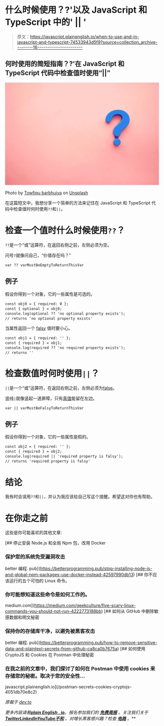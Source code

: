 # 什么时候使用？?'以及 JavaScript 和 TypeScript 中的' || '

> 原文：<https://javascript.plainenglish.io/when-to-use-and-in-javascript-and-typescript-74533943d5f9?source=collection_archive---------16----------------------->

## 何时使用的简短指南？?'在 JavaScript 和 TypeScript 代码中检查值时使用“||”

![](img/3c554f788579007db5c69a9e519ca6be.png)

Photo by [Towfiqu barbhuiya](https://unsplash.com/@towfiqu999999?utm_source=medium&utm_medium=referral) on [Unsplash](https://unsplash.com?utm_source=medium&utm_medium=referral)

在这篇短文中，我想分享一个简单的方法来记住在 JavaScript 和 TypeScript 代码中检查值时何时使用`??`和`||`。

# 检查一个值时什么时候使用`??`？

`??`是一个“或”运算符，在返回右侧之前，左侧必须为空。

问号`?`就像问自己，“价值存在吗？”

```
var ?? varMustBeEmptyToReturnThisVar
```

## 例子

假设你得到一个对象，它的一些属性是可选的。

```
const obj0 = { required: 0 };
const { optional } = obj0;
console.log(optional ?? 'no optional property exists');
// returns 'no optional property exists'
```

当属性返回一个 [falsy](https://developer.mozilla.org/en-US/docs/Glossary/Falsy) 值时要小心。

```
const obj1 = { required: '' };
const { required } = obj1;
console.log(required ?? 'no required property exists');
// returns ''
```

# 检查数值时何时使用`||`？

`||`是一个“或”运算符，在返回右侧之前，左侧必须为[false](https://developer.mozilla.org/en-US/docs/Glossary/Falsy)。

竖线`|`就像竖起一道屏障，只有[真值](https://developer.mozilla.org/en-US/docs/Glossary/Truthy)能留在左边。

```
var || varMustBeFalsyToReturnThisVar
```

## 例子

假设你得到一个对象，它的一些属性是假的。

```
const obj2 = { required: '' };
const { required } = obj2;
console.log(required || 'required property is falsy');
// returns 'required property is falsy'
```

# 结论

我有时会误用`??`和`||`，并认为我应该给自己写这个提醒。希望这对你也有帮助。

# 在你走之前

这些是你可能喜欢的其他文章:

[](https://betterprogramming.pub/stop-installing-node-js-and-global-npm-packages-use-docker-instead-42597990db13) [## 停止安装 Node.js 和全局 Npm 包，改用 Docker

### 保护您的系统免受漏洞攻击

better 编程. pub](https://betterprogramming.pub/stop-installing-node-js-and-global-npm-packages-use-docker-instead-42597990db13) [](https://medium.com/geekculture/five-scary-linux-commands-you-should-not-run-4222773188bb) [## 你不应该运行的五个可怕的 Linux 命令。

### 你可能想知道这些命令是如何工作的。

medium.com](https://medium.com/geekculture/five-scary-linux-commands-you-should-not-run-4222773188bb) [](https://betterprogramming.pub/how-to-remove-sensitive-data-and-plaintext-secrets-from-github-ca8ca0b7675a) [## 如何从 GitHub 中删除敏感数据和明文秘密

### 保持你的存储库干净，以避免被黑客攻击

better 编程. pub](https://betterprogramming.pub/how-to-remove-sensitive-data-and-plaintext-secrets-from-github-ca8ca0b7675a) [](/postman-secrets-cookies-cryptojs-4051db70e8c2) [## 如何使用 CryptoJS 和 Cookies 在 Postman 中处理秘密

### 在我之前的文章中，我们探讨了如何在 Postman 中使用 cookies 来存储您的秘密。取决于您的安全性…

javascript.plainenglish.io](/postman-secrets-cookies-cryptojs-4051db70e8c2) 

*原载于* [*dev.to*](https://dev.to/miguelacallesmba/when-to-use-and-in-javascript-and-typescript-pfh)

*更多内容请看*[***plain English . io***](https://plainenglish.io/)*。报名参加我们的* [***免费周报***](http://newsletter.plainenglish.io/) *。关注我们关于*[***Twitter***](https://twitter.com/inPlainEngHQ)[***LinkedIn***](https://www.linkedin.com/company/inplainenglish/)*[***YouTube***](https://www.youtube.com/channel/UCtipWUghju290NWcn8jhyAw)*[***不和***](https://discord.gg/GtDtUAvyhW) *。对增长黑客感兴趣？检查* [***电路***](https://circuit.ooo/) *。***